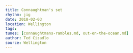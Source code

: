 ```yaml
---
title: Connaughtman's set
rhythm: jig
date: 2018-02-03
location: Wellington
tags: 
tunes: [connaughtmans-rambles.md, out-on-the-ocean.md]
author: Ted Cizadlo
source: Wellington
---
```

